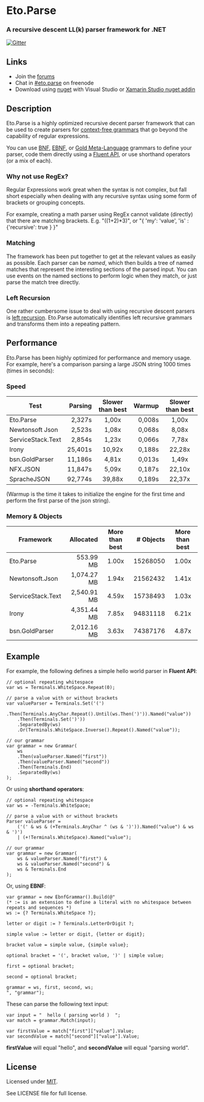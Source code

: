 Eto.Parse
=========
### A recursive descent LL(k) parser framework for .NET

[![Gitter](https://badges.gitter.im/Join%20Chat.svg)](https://gitter.im/picoe/Eto.Parse?utm_source=badge&utm_medium=badge&utm_campaign=pr-badge&utm_content=badge)

Links
-----

* Join the [forums](http://groups.google.com/group/eto-parse)
* Chat in [#eto.parse](http://webchat.freenode.net/?channels=eto.parse) on freenode
* Download using [nuget](https://www.nuget.org/packages/Eto.Parse/) with Visual Studio or [Xamarin Studio nuget addin](https://github.com/mrward/monodevelop-nuget-addin)

Description
-----------

Eto.Parse is a highly optimized recursive decent parser framework that can be used to create parsers for [context-free grammars](http://en.wikipedia.org/wiki/Context-free_grammar) that go beyond the capability of regular expressions.

You can use [BNF](https://en.wikipedia.org/wiki/Backus–Naur_Form), [EBNF](http://en.wikipedia.org/wiki/Extended_Backus–Naur_Form), or [Gold Meta-Language](http://goldparser.org/doc/grammars) grammars to define your parser, code them directly using a [Fluent API](http://en.wikipedia.org/wiki/Fluent_interface), or use shorthand operators (or a mix of each).

### Why not use RegEx?

Regular Expressions work great when the syntax is not complex, but fall short especially when dealing with any recursive syntax using some form of brackets or grouping concepts. 

For example, creating a math parser using RegEx cannot validate (directly) that there are matching brackets.  E.g. "((1+2)*3)", or "{ 'my': 'value', 'is' : {'recursive': true } }"

### Matching

The framework has been put together to get at the relevant values as easily as possible.  Each parser can be *named*, which then builds a tree of named matches that represent the interesting sections of the parsed input. You can use events on the named sections to perform logic when they match, or just parse the match tree directly.

### Left Recursion

One rather cumbersome issue to deal with using recursive descent parsers is [left recursion](http://en.wikipedia.org/wiki/Left_recursion). Eto.Parse automatically identifies left recursive grammars and transforms them into a repeating pattern.

Performance
-----------

Eto.Parse has been highly optimized for performance and memory usage. For example, here's a comparison parsing a large JSON string 1000 times (times in seconds):

### Speed

Test              | Parsing | Slower than best |  Warmup | Slower than best
----------------- | ------: | :--------------: | ------: | :--------------:
Eto.Parse         |  2,327s |     1,00x        |  0,008s |     1,00x
Newtonsoft Json   |  2,523s |     1,08x        |  0,068s |     8,08x
ServiceStack.Text |  2,854s |     1,23x        |  0,066s |     7,78x
Irony             | 25,401s |    10,92x        |  0,188s |    22,28x
bsn.GoldParser    | 11,186s |     4,81x        |  0,013s |     1,49x
NFX.JSON          | 11,847s |     5,09x        |  0,187s |    22,10x
SpracheJSON       | 92,774s |    39,88x        |  0,189s |    22,37x

(Warmup is the time it takes to initialize the engine for the first time and perform the first parse of the json string).

### Memory & Objects

Framework        |  Allocated  | More than best | # Objects | More than best
---------------- | ----------: | :------------: | --------: | :------------:
Eto.Parse        |   553.99 MB |      1.00x     |  15268050 |    1.00x
Newtonsoft.Json  | 1,074.27 MB |      1.94x     |  21562432 |    1.41x
ServiceStack.Text| 2,540.91 MB |      4.59x     |  15738493 |    1.03x
Irony            | 4,351.44 MB |      7.85x     |  94831118 |    6.21x
bsn.GoldParser   | 2,012.16 MB |      3.63x     |  74387176 |    4.87x

Example
-------

For example, the following defines a simple hello world parser in **Fluent API**:

	// optional repeating whitespace
	var ws = Terminals.WhiteSpace.Repeat(0);

	// parse a value with or without brackets
	var valueParser = Terminals.Set('(')
		.Then(Terminals.AnyChar.Repeat().Until(ws.Then(')')).Named("value"))
		.Then(Terminals.Set(')'))
		.SeparatedBy(ws)
		.Or(Terminals.WhiteSpace.Inverse().Repeat().Named("value"));

	// our grammar
	var grammar = new Grammar(
		ws
		.Then(valueParser.Named("first"))
		.Then(valueParser.Named("second"))
		.Then(Terminals.End)
		.SeparatedBy(ws)
	);

Or using **shorthand operators**:

	// optional repeating whitespace
	var ws = -Terminals.WhiteSpace;

	// parse a value with or without brackets
	Parser valueParser = 
		('(' & ws & (+Terminals.AnyChar ^ (ws & ')')).Named("value") & ws & ')')
		| (+!Terminals.WhiteSpace).Named("value");

	// our grammar
	var grammar = new Grammar(
		ws & valueParser.Named("first") & 
		ws & valueParser.Named("second") & 
		ws & Terminals.End
	);

Or, using **EBNF**:

	var grammar = new EbnfGrammar().Build(@"
	(* := is an extension to define a literal with no whitespace between repeats and sequences *)
	ws := {? Terminals.WhiteSpace ?};
	
	letter or digit := ? Terminals.LetterOrDigit ?;
	
	simple value := letter or digit, {letter or digit};
	
	bracket value = simple value, {simple value};
	
	optional bracket = '(', bracket value, ')' | simple value;
	
	first = optional bracket;
	
	second = optional bracket;
	
	grammar = ws, first, second, ws;
	", "grammar");

These can parse the following text input:

	var input = "  hello ( parsing world )  ";
	var match = grammar.Match(input);
	
	var firstValue = match["first"]["value"].Value;
	var secondValue = match["second"]["value"].Value;

**firstValue** will equal "hello", and **secondValue** will equal "parsing world".


License
-------

Licensed under [MIT](http://opensource.org/licenses/MIT).

See LICENSE file for full license.